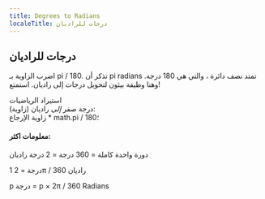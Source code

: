 ```yaml
---
title: Degrees to Radians
localeTitle: درجات للراديان
---
```

## درجات للراديان

اضرب الزاوية بـ pi / 180. تذكر أن pi radians تمتد نصف دائرة ، والتي هي 180 درجة. وهنا وظيفة بيثون لتحويل درجات إلى راديان. استمتع!

استيراد الرياضيات  
درجة صفر _إلى_ راديان (زاوية):  
زاوية الإرجاع \* math.pi / 180؛

#### معلومات اكثر:

دورة واحدة كاملة = 360 درجة = 2 درجة راديان

1 درجة = 2π / 360 راديان

p درجة = p × 2π / 360 Radians